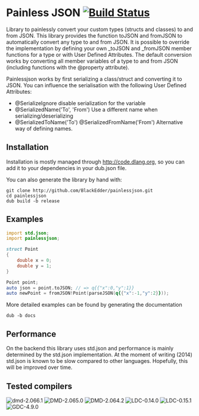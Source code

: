 # Painless JSON [![Build Status](https://travis-ci.org/BlackEdder/painlessjson.svg?branch=master)](https://travis-ci.org/BlackEdder/painlessjson)

Library to painlessly convert your custom types (structs and classes) to and from JSON. This library provides the function toJSON and fromJSON to automatically convert any type to and from JSON. It is possible to override the implementation by defining your own \_toJSON and \_fromJSON member functions for a type or with User Defined Attributes. The default conversion works by converting all member variables of a type to and from JSON (including functions with the @property attribute).

Painlessjson works by first serializing a class/struct and converting it to JSON. You can influence the serialisation with the following User Defined Attributes:

- @SerializeIgnore disable serialization for the variable
- @SerializedName('To', 'From') Use a different name when serializing/deserializing
- @SerializedToName('To') @SerializedFromName('From') Alternative way of defining names.

## Installation

Installation is mostly managed through http://code.dlang.org, so you can add it to your dependencies in your dub.json file.

You can also generate the library by hand with:

```
git clone http://github.com/BlackEdder/painlessjson.git
cd painlessjson 
dub build -b release
```

## Examples

```D
import std.json;
import painlessjson;

struct Point
{
    double x = 0;
    double y = 1;
}

Point point;
auto json = point.toJSON; // => q{{"x":0,"y":1}}
auto newPoint = fromJSON!Point(parseJSON(q{{"x":-1,"y":2}}));
```

More detailed examples can be found by generating the documentation

```
dub -b docs
```

## Performance

On the backend this library uses std.json and performance is mainly determined by the std.json implementation. At the moment of writing (2014) std.json is known to be slow compared to other languages. Hopefully, this will be improved over time.

## Tested compilers
![dmd-2.066.1](https://img.shields.io/badge/DMD-2.066.1-brightgreen.svg) ![DMD-2.065.0](https://img.shields.io/badge/DMD-2.065.0-brightgreen.svg) ![DMD-2.064.2](https://img.shields.io/badge/DMD-2.064.2-red.svg) ![LDC-0.14.0](https://img.shields.io/badge/LDC-0.14.0-brightgreen.svg) ![LDC-0.15.1](https://img.shields.io/badge/LDC-0.15.1-brightgreen.svg) ![GDC-4.9.0](https://img.shields.io/badge/GDC-4.9.0-brightgreen.svg)
